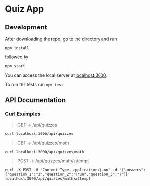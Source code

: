 #  Quiz App

## Development

After downloading the repo, go to the directory and run 
```
npm install
```
followed by 
```
npm start
```
You can access the local server at [localhost:3000](http://localhost:3000).

To run the tests run `npm test`.

## API Documentation

### Curl Examples

> GET -> /api/quizzes

`curl localhost:3000/api/quizzes`

> GET -> /api/quizzes/math

`curl localhost:3000/api/quizzes/math`

> POST -> /api/quizzes/math/attempt

`curl -X POST -H 'Content-Type: application/json' -d '{"answers":{"question_1":"2","question_2":"True","question_3":"7"}}' localhost:3000/api/quizzes/math/attempt`

